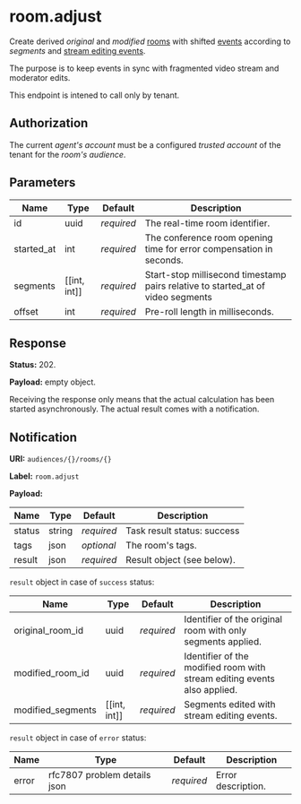 # room.adjust

Create derived _original_ and _modified_ [rooms](api.room.md#room) with shifted
[events](api.event.md#event) according to _segments_ and
[stream editing events](api.event.md#stream-editing-events).

The purpose is to keep events in sync with fragmented video stream and moderator edits.

This endpoint is intened to call only by tenant.

## Authorization

The current _agent's_ _account_ must be a configured _trusted account_ of the tenant for the
_room's_ _audience_.

## Parameters

Name       | Type         | Default    | Description
---------- | ------------ | ---------- | --------------------------------------------------------
id         | uuid         | _required_ | The real-time room identifier.
started_at | int          | _required_ | The conference room opening time for error compensation in seconds.
segments   | [[int, int]] | _required_ | Start-stop millisecond timestamp pairs relative to started_at of video segments
offset     | int          | _required_ | Pre-roll length in milliseconds.

## Response

**Status:** 202.

**Payload:** empty object.

Receiving the response only means that the actual calculation has been started asynchronously.
The actual result comes with a notification.

## Notification

**URI:** `audiences/{}/rooms/{}`

**Label:** `room.adjust`

**Payload:**

Name   | Type   | Default    | Description
------ | ------ | ---------- | -----------------------------------
status | string | _required_ | Task result status: success | error.
tags   | json   | _optional_ | The room's tags.
result | json   | _required_ | Result object (see below).

`result` object in case of `success` status:

Name              | Type         | Default    | Description
----------------- | ------------ | ---------- | ---------------------------------
original_room_id  | uuid         | _required_ | Identifier of the original room with only segments applied.
modified_room_id  | uuid         | _required_ | Identifier of the modified room with stream editing events also applied.
modified_segments | [[int, int]] | _required_ | Segments edited with stream editing events.

`result` object in case of `error` status:

Name  | Type                         | Default    | Description
----- | ---------------------------- | ---------- | ---------------------------------
error | rfc7807 problem details json | _required_ | Error description.
